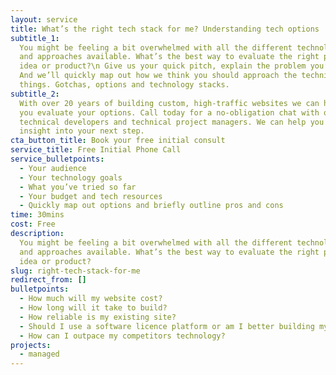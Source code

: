 ```yaml
---
layout: service
title: What’s the right tech stack for me? Understanding tech options
subtitle_1:
  You might be feeling a bit overwhelmed with all the different technologies
  and approaches available. What’s the best way to evaluate the right path for your
  idea or product?\n Give us your quick pitch, explain the problem you’re solving.
  And we’ll quickly map out how we think you should approach the technical side of
  things. Gotchas, options and technology stacks.
subtitle_2:
  With over 20 years of building custom, high-traffic websites we can help
  you evaluate your options. Call today for a no-obligation chat with one of our experienced
  technical developers and technical project managers. We can help you quickly gain
  insight into your next step.
cta_button_title: Book your free initial consult
service_title: Free Initial Phone Call
service_bulletpoints:
  - Your audience
  - Your technology goals
  - What you’ve tried so far
  - Your budget and tech resources
  - Quickly map out options and briefly outline pros and cons
time: 30mins
cost: Free
description:
  You might be feeling a bit overwhelmed with all the different technologies
  and approaches available. What’s the best way to evaluate the right path for your
  idea or product?
slug: right-tech-stack-for-me
redirect_from: []
bulletpoints:
  - How much will my website cost?
  - How long will it take to build?
  - How reliable is my existing site?
  - Should I use a software licence platform or am I better building my own custom website?
  - How can I outpace my competitors technology?
projects:
  - managed
---
```

